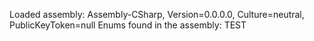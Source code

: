 














Loaded assembly: Assembly-CSharp, Version=0.0.0.0, Culture=neutral, PublicKeyToken=null
Enums found in the assembly:
TEST

